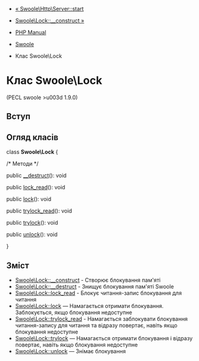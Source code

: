 - [« Swoole\Http\Server::start](swoole-http-server.start.md)
- [Swoole\Lock::\_\_construct »](swoole-lock.construct.md)

- [PHP Manual](index.md)
- [Swoole](book.swoole.md)
- Клас Swoole\Lock

# Клас Swoole\Lock

(PECL swoole \>u003d 1.9.0)

## Вступ

## Огляд класів

class **Swoole\Lock** {

/\* Методи \*/

public [\_\_destruct](swoole-lock.destruct.md)(): void

public [lock_read](swoole-lock.lock-read.md)(): void

public [lock](swoole-lock.lock.md)(): void

public [trylock_read](swoole-lock.trylock-read.md)(): void

public [trylock](swoole-lock.trylock.md)(): void

public [unlock](swoole-lock.unlock.md)(): void

}

## Зміст

- [Swoole\Lock::\_\_construct](swoole-lock.construct.md) - Створює
блокування пам'яті
- [Swoole\Lock::\_\_destruct](swoole-lock.destruct.md) - Знищує
блокування пам'яті Swoole
- [Swoole\Lock::lock_read](swoole-lock.lock-read.md) - Блокує
читання-запис блокування для читання
- [Swoole\Lock::lock](swoole-lock.lock.md) — Намагається отримати
блокування. Заблокується, якщо блокування недоступне
- [Swoole\Lock::trylock_read](swoole-lock.trylock-read.md) -
Намагається заблокувати блокування читання-запису для читання та відразу
повертає, навіть якщо блокування недоступне
- [Swoole\Lock::trylock](swoole-lock.trylock.md) — Намагається отримати
блокування і відразу повертає, навіть якщо блокування недоступне
- [Swoole\Lock::unlock](swoole-lock.unlock.md) — Знімає блокування
